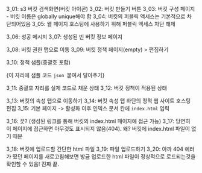 3_01: s3 버킷 검색화면(버킷 아이콘)
3_02: 버킷 만들기 버튼
3_03: 버킷 구성 페이지 - 버킷 이름은 globally unique해야 함
3_04: 버킷의 퍼블릭 액세스는 기본적으로 차단되어있음
3_05: 웹 페이지 호스팅에 사용하기 위해 퍼블릭 엑세스 차단 해제

3_06: 성공 메시지
3_07: 생성된 빈 버킷 정보 페이지

3_08: 버킷 권한 탭으로 이동
3_09: 버킷 정책 페이지(empty) > 편집하기

3_10: 정책 샘플(중괄호 포함)

{이 자리에 샘플 코드 ```json ```붙여서 달아주기}

3_11: 중괄호 자리를 실제 코드로 채운 상태
3_12: 버킷 정책이 적용된 상태

3_13: 버킷의 속성 탭으로 이동하기
3_14: 버킷 속성 탭 하단의 정적 웹 사이트 호스팅 편집
3_15: 기본 페이지 -> 활성화 이후 인덱스 문서 칸에 `index.html` 입력

3_16: 끗? (생성된 링크를 통해 버킷의 index.html 페이지에 접근 가능)
3_17: 당연히 이 페이지에 접근하면 아무것도 표시되지 않음(404). 왜? 버킷에 index.html 파일이 없기 때문

3_18: 버킷에 업로드할 간단한 html 파일
3_19: 파일 업로드하기
3_20: 아까 404 에러가 떴던 페이지를 새로고침해보면 방금 업로드한 html 파일이 정상적으로 로드되는것을 확인할 수 있음! 진짜 끝.
